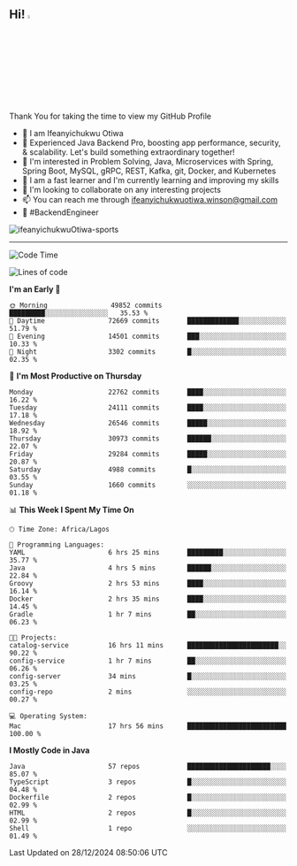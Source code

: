 <!-- BLOG-POST-LIST:START --><!-- BLOG-POST-LIST:END -->

## Hi! <img src="https://media.giphy.com/media/hvRJCLFzcasrR4ia7z/giphy.gif" width="4%"> 

Thank You for taking the time to view my GitHub Profile

- 👋 I am Ifeanyichukwu Otiwa
- 🚀 Experienced Java Backend Pro, boosting app performance, security, & scalability. Let's build something extraordinary together!
- 👀 I'm interested in Problem Solving, Java, Microservices with Spring, Spring Boot, MySQL, gRPC, REST, Kafka, git, Docker, and Kubernetes
- 🌱 I am a fast learner and I'm currently learning and improving my skills
- 💞️ I'm looking to collaborate on any interesting projects
- 📫 You can reach me through ifeanyichukwuotiwa.winson@gmail.com
- 🚀 #BackendEngineer

<p align="left" marginTop="10px"> <img src="https://komarev.com/ghpvc/?username=ifeanyichukwuOtiwa-sports&label=Profile%20views&color=0e75b6&style=for-the-badge" alt="ifeanyichukwuOtiwa-sports" /> </p>

***

<!--START_SECTION:waka-->
![Code Time](http://img.shields.io/badge/Code%20Time-3%2C258%20hrs%2049%20mins-blue)

![Lines of code](https://img.shields.io/badge/From%20Hello%20World%20I%27ve%20Written-34.6%20million%20lines%20of%20code-blue)

**I'm an Early 🐤** 

```text
🌞 Morning                49852 commits       █████████░░░░░░░░░░░░░░░░   35.53 % 
🌆 Daytime                72669 commits       █████████████░░░░░░░░░░░░   51.79 % 
🌃 Evening                14501 commits       ███░░░░░░░░░░░░░░░░░░░░░░   10.33 % 
🌙 Night                  3302 commits        █░░░░░░░░░░░░░░░░░░░░░░░░   02.35 % 
```
📅 **I'm Most Productive on Thursday** 

```text
Monday                   22762 commits       ████░░░░░░░░░░░░░░░░░░░░░   16.22 % 
Tuesday                  24111 commits       ████░░░░░░░░░░░░░░░░░░░░░   17.18 % 
Wednesday                26546 commits       █████░░░░░░░░░░░░░░░░░░░░   18.92 % 
Thursday                 30973 commits       ██████░░░░░░░░░░░░░░░░░░░   22.07 % 
Friday                   29284 commits       █████░░░░░░░░░░░░░░░░░░░░   20.87 % 
Saturday                 4988 commits        █░░░░░░░░░░░░░░░░░░░░░░░░   03.55 % 
Sunday                   1660 commits        ░░░░░░░░░░░░░░░░░░░░░░░░░   01.18 % 
```


📊 **This Week I Spent My Time On** 

```text
🕑︎ Time Zone: Africa/Lagos

💬 Programming Languages: 
YAML                     6 hrs 25 mins       █████████░░░░░░░░░░░░░░░░   35.77 % 
Java                     4 hrs 5 mins        ██████░░░░░░░░░░░░░░░░░░░   22.84 % 
Groovy                   2 hrs 53 mins       ████░░░░░░░░░░░░░░░░░░░░░   16.14 % 
Docker                   2 hrs 35 mins       ████░░░░░░░░░░░░░░░░░░░░░   14.45 % 
Gradle                   1 hr 7 mins         ██░░░░░░░░░░░░░░░░░░░░░░░   06.23 % 

🐱‍💻 Projects: 
catalog-service          16 hrs 11 mins      ███████████████████████░░   90.22 % 
config-service           1 hr 7 mins         ██░░░░░░░░░░░░░░░░░░░░░░░   06.26 % 
config-server            34 mins             █░░░░░░░░░░░░░░░░░░░░░░░░   03.25 % 
config-repo              2 mins              ░░░░░░░░░░░░░░░░░░░░░░░░░   00.27 % 

💻 Operating System: 
Mac                      17 hrs 56 mins      █████████████████████████   100.00 % 
```

**I Mostly Code in Java** 

```text
Java                     57 repos            █████████████████████░░░░   85.07 % 
TypeScript               3 repos             █░░░░░░░░░░░░░░░░░░░░░░░░   04.48 % 
Dockerfile               2 repos             █░░░░░░░░░░░░░░░░░░░░░░░░   02.99 % 
HTML                     2 repos             █░░░░░░░░░░░░░░░░░░░░░░░░   02.99 % 
Shell                    1 repo              ░░░░░░░░░░░░░░░░░░░░░░░░░   01.49 % 
```




 Last Updated on 28/12/2024 08:50:06 UTC
<!--END_SECTION:waka-->

<!--
<p align="center">
![trophy](https://github-profile-trophy.vercel.app/?username=ifeanyichukwuOtiwa-sports&theme=onedark) (https://github.com/ryo-ma/github-profile-trophy)
</p>
-->

<!---
ifeanyi-otiwa/ifeanyi-otiwa is a ✨ special ✨ repository because its `README.md` (this file) appears on your GitHub profile.
You can click the Preview link to take a look at your changes.
--->
